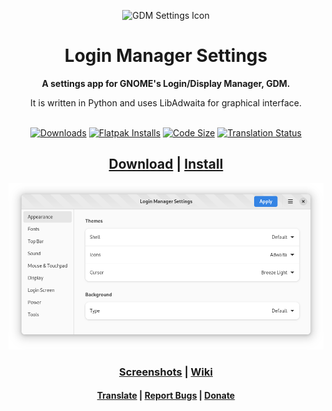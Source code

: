 <p align="center">
  <img src="data/icons/io.github.realmazharhussain.GdmSettings.svg" alt="GDM Settings Icon" width="100" height="100">
</p>

<h1 align="center">Login Manager Settings</h1>

<div align="center">
  <p><strong>A settings app for GNOME's Login/Display Manager, GDM.</strong></p>
  <p>It is written in Python and uses LibAdwaita for graphical interface.</p>
</div>

<br>

<div align="center">
  <a href="https://github.com/gdm-settings/gdm-settings/releases/latest"><img alt="Downloads"
      src="https://img.shields.io/github/downloads/gdm-settings/gdm-settings/total"></a>
  <a href="https://github.com/gdm-settings/gdm-settings/wiki/Install"><img alt="Flatpak Installs"
      src="https://img.shields.io/flathub/downloads/io.github.realmazharhussain.GdmSettings"></a>
  <a href="#"><img alt="Code Size"
      src="https://img.shields.io/github/languages/code-size/gdm-settings/gdm-settings"></a>
  <a href="https://hosted.weblate.org/projects/gdm-settings/language-names"><img alt="Translation Status"
      src="https://hosted.weblate.org/widgets/gdm-settings/-/svg-badge.svg"></a>
</div>

<div align="center">
  <h2>
    <a href="https://github.com/gdm-settings/gdm-settings/releases/latest/download/Login_Manager_Settings.AppImage">Download</a>
    <span> | </span>
    <a href="https://github.com/gdm-settings/gdm-settings/wiki/Install">Install</a>
  </h2>
</div>

<div align="center">
  <a href="https://github.com/gdm-settings/gdm-settings/wiki/Screenshots">
    <picture>
      <source srcset="https://github.com/gdm-settings/screenshots/raw/main/dark/screenshot-1.png" media="(prefers-color-scheme: dark)">
      <img src="https://github.com/gdm-settings/screenshots/raw/main/light/screenshot-1.png">
    </picture>
  </a>
</div>

<div align="center">
  <h3>
    <a href="https://github.com/gdm-settings/gdm-settings/wiki/Screenshots">Screenshots</a>
    <span> | </span>
    <a href="https://github.com/gdm-settings/gdm-settings/wiki">Wiki</a>
  </h3>
</div>

<div align="center">
  <h4>
    <a href="https://hosted.weblate.org/engage/gdm-settings">Translate</a>
    <span> | </span>
    <a href="https://github.com/gdm-settings/gdm-settings/issues/new?assignees=&labels=bug&template=bug_report.yml">Report Bugs</a>
    <span> | </span>
    <a href="https://realmazharhussain.github.io/donate">Donate</a>
  </h4>
</div>
